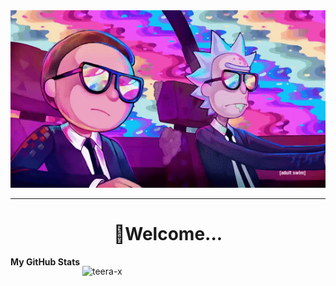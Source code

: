 <div align="center">
<img src="ImgForReadme/Watch Rick And Morty.gif">
</div>
<hr>
<div align="center"><h1>🚀Welcome...</h1></div>
<div style="display: flex;">
<b>My GitHub Stats</b><br>
<p>&nbsp;<img align="center" src="https://github-readme-stats.vercel.app/api?username=teera-x&show_icons=true&theme=dark&title_color=0fdb00&text_color=00ff7f&bg_color=1f1f1f&locale=en" alt="teera-x" /></p>


